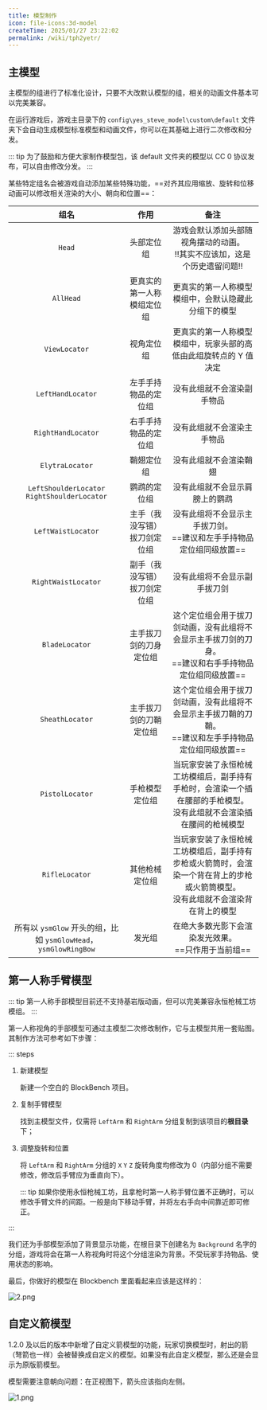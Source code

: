 ```yaml
---
title: 模型制作
icon: file-icons:3d-model
createTime: 2025/01/27 23:22:02
permalink: /wiki/tph2yetr/
---
```


## 主模型

主模型的组进行了标准化设计，只要不大改默认模型的组，相关的动画文件基本可以完美兼容。

在运行游戏后，游戏主目录下的 `config\yes_steve_model\custom\default` 文件夹下会自动生成模型标准模型和动画文件，你可以在其基础上进行二次修改和分发。

::: tip
为了鼓励和方便大家制作模型包，该 default 文件夹的模型以 CC 0 协议发布，可以自由修改分发。
:::

某些特定组名会被游戏自动添加某些特殊功能，==对齐其应用缩放、旋转和位移动画可以修改相关渲染的大小、朝向和位置==：

|                             组名                             |             作用             |                             备注                             |
| :----------------------------------------------------------: | :--------------------------: | :----------------------------------------------------------: |
|                            `Head`                            |          头部定位组          | 游戏会默认添加头部随视角摆动的动画。<br> !!其实不应该加，这是个历史遗留问题!! |
|                          `AllHead`                           |  更真实的第一人称模组定位组  |     更真实的第一人称模型模组中，会默认隐藏此分组下的模型     |
|                        `ViewLocator`                         |          视角定位组          | 更真实的第一人称模型模组中，玩家头部的高低由此组旋转点的 Y 值决定 |
|                      `LeftHandLocator`                       |     左手手持物品的定位组     |                  没有此组就不会渲染副手物品                  |
|                      `RightHandLocator`                      |     右手手持物品的定位组     |                  没有此组就不会渲染主手物品                  |
|                       `ElytraLocator`                        |          鞘翅定位组          |                    没有此组就不会渲染鞘翅                    |
|         `LeftShoulderLocator` `RightShoulderLocator`         |         鹦鹉的定位组         |                没有此组就不会显示肩膀上的鹦鹉                |
|                      `LeftWaistLocator`                      | 主手（我没写错）拔刀剑定位组 | 没有此组将不会显示主手拔刀剑。<br/>==建议和左手手持物品定位组同级放置== |
|                     `RightWaistLocator`                      | 副手（我没写错）拔刀剑定位组 |                 没有此组将不会显示副手拔刀剑                 |
|                        `BladeLocator`                        |    主手拔刀剑的刀身定位组    | 这个定位组会用于拔刀剑动画，没有此组将不会显示主手拔刀剑的刀身。<br>==建议和右手手持物品定位组同级放置== |
|                       `SheathLocator`                        |    主手拔刀剑的刀鞘定位组    | 这个定位组会用于拔刀剑动画，没有此组将不会显示主手拔刀鞘的刀鞘。<br>==建议和左手手持物品定位组同级放置== |
|                       `PistolLocator`                        |        手枪模型定位组        | 当玩家安装了永恒枪械工坊模组后，副手持有手枪时，会渲染一个插在腰部的手枪模型。<br/>没有此组就不会渲染插在腰间的枪械模型 |
|                        `RifleLocator`                        |        其他枪械定位组        | 当玩家安装了永恒枪械工坊模组后，副手持有步枪或火箭筒时，会渲染一个背在背上的步枪或火箭筒模型。<br/>没有此组就不会渲染背在背上的模型 |
| 所有以 `ysmGlow` 开头的组，比如 `ysmGlowHead`，`ysmGlowRingBow` |            发光组            |   在绝大多数光影下会渲染发光效果。<br/>==只作用于当前组==    |

<ImageCard
image="https://s2.loli.net/2023/06/25/OQY3GPnWrHCBpzw.png"
title="添加光影后的发光效果"
href="/"
/>

## 第一人称手臂模型

::: tip
第一人称手部模型目前还不支持基岩版动画，但可以完美兼容永恒枪械工坊模组。
:::

第一人称视角的手部模型可通过主模型二次修改制作，它与主模型共用一套贴图。其制作方法可参考如下步骤：

::: steps

1. 新建模型

   新建一个空白的 BlockBench 项目。

1. 复制手臂模型

   找到主模型文件，仅需将 `LeftArm` 和 `RightArm` 分组复制到该项目的**根目录**下；


1. 调整旋转和位置

   将 `LeftArm` 和 `RightArm` 分组的 `X` `Y` `Z` 旋转角度均修改为 0（内部分组不需要修改，修改后手臂应为垂直向下）。

   ::: tip
   如果你使用永恒枪械工坊，且拿枪时第一人称手臂位置不正确时，可以修改手臂文件的间距。一般是向下移动手臂，并将左右手向中间靠近即可修正。

:::

我们还为手部模型添加了背景显示功能，在根目录下创建名为 `Background` 名字的分组，游戏将会在第一人称视角时将这个分组渲染为背景。不受玩家手持物品、使用状态的影响。

最后，你做好的模型在 Blockbench 里面看起来应该是这样的：

![2.png](https://s2.loli.net/2023/02/11/yLC1siW2aFvStXE.png)

## 自定义箭模型

1.2.0 及以后的版本中新增了自定义箭模型的功能，玩家切换模型时，射出的箭（弩箭也一样）会被替换成自定义的模型。如果没有此自定义模型，那么还是会显示为原版箭模型。

模型需要注意朝向问题：在正视图下，箭头应该指向左侧。

![1.png](https://s2.loli.net/2025/01/28/5cCrIML7kpTRBW8.png)